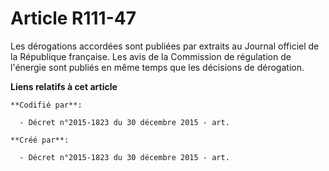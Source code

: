 # Article R111-47

Les dérogations accordées sont publiées par extraits au Journal officiel de la République française. Les avis de la
Commission de régulation de l'énergie sont publiés en même temps que les décisions de dérogation.

**Liens relatifs à cet article**

	**Codifié par**:

	  - Décret n°2015-1823 du 30 décembre 2015 - art.

	**Créé par**:

	  - Décret n°2015-1823 du 30 décembre 2015 - art.
